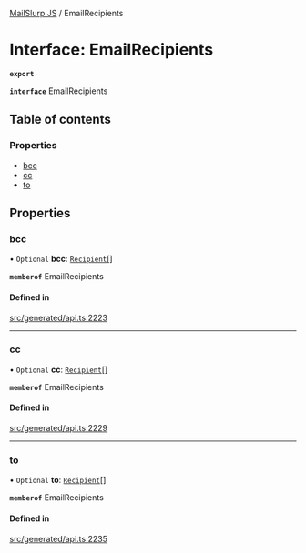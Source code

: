 [MailSlurp JS](../README.md) / EmailRecipients

# Interface: EmailRecipients

**`export`**

**`interface`** EmailRecipients

## Table of contents

### Properties

- [bcc](EmailRecipients.md#bcc)
- [cc](EmailRecipients.md#cc)
- [to](EmailRecipients.md#to)

## Properties

### bcc

• `Optional` **bcc**: [`Recipient`](Recipient.md)[]

**`memberof`** EmailRecipients

#### Defined in

[src/generated/api.ts:2223](https://github.com/mailslurp/mailslurp-client/blob/113e801/src/generated/api.ts#L2223)

___

### cc

• `Optional` **cc**: [`Recipient`](Recipient.md)[]

**`memberof`** EmailRecipients

#### Defined in

[src/generated/api.ts:2229](https://github.com/mailslurp/mailslurp-client/blob/113e801/src/generated/api.ts#L2229)

___

### to

• `Optional` **to**: [`Recipient`](Recipient.md)[]

**`memberof`** EmailRecipients

#### Defined in

[src/generated/api.ts:2235](https://github.com/mailslurp/mailslurp-client/blob/113e801/src/generated/api.ts#L2235)
